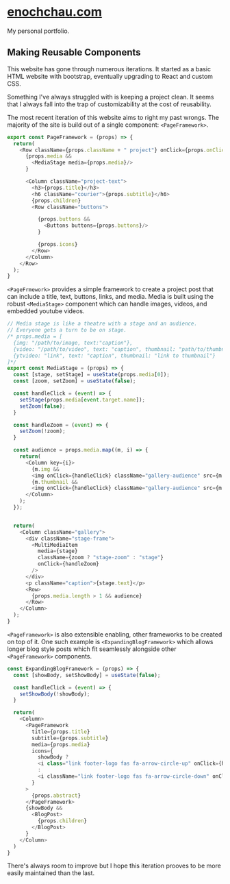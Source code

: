 # [enochchau.com](https://enochchau.com/)
My personal portfolio.

## Making Reusable Components
This website has gone through numerous iterations. 
It started as a basic HTML website with bootstrap, eventually upgrading to React and custom CSS.

Something I've always struggled with is keeping a project clean.
It seems that I always fall into the trap of customizability at the cost of reusability.

The most recent iteration of this website aims to right my past wrongs.
The majority of the site is build out of a single component: `<PageFramework>`.
```javascript
export const PageFramework = (props) => {
  return(
    <Row className={props.className + " project"} onClick={props.onClick}>
      {props.media &&
        <MediaStage media={props.media}/>
      }

      <Column className="project-text">
        <h3>{props.title}</h3>
        <h6 className="courier">{props.subtitle}</h6>
        {props.children}
        <Row className="buttons">

          {props.buttons && 
            <Buttons buttons={props.buttons}/>
          }

          {props.icons}
        </Row>
      </Column>
    </Row>
  );
}
```

`<PageFrmework>` provides a simple framework to create a project post that can include
a title, text, buttons, links, and media.
Media is built using the robust `<MediaStage>` component which can handle images, videos, and embedded youtube videos.

```javascript
// Media stage is like a theatre with a stage and an audience.
// Everyone gets a turn to be on stage.
/* props.media = [
  {img: "/path/to/image, text:"caption"},
  {video: "/path/to/video", text: "caption", thumbnail: "path/to/thumbnail"},
  {ytvideo: "link", text: "caption", thumbnail: "link to thumbnail"}
]*/
export const MediaStage = (props) => {
  const [stage, setStage] = useState(props.media[0]);
  const [zoom, setZoom] = useState(false);

  const handleClick = (event) => {
    setStage(props.media[event.target.name]);
    setZoom(false);
  }

  const handleZoom = (event) => {
    setZoom(!zoom);
  }

  const audience = props.media.map((m, i) => {
    return(
      <Column key={i}>
        {m.img &&
        <img onClick={handleClick} className="gallery-audience" src={m.img} alt={m.img} name={i}/>}
        {m.thumbnail &&
        <img onClick={handleClick} className="gallery-audience" src={m.thumbnail} alt={m.text} name={i}/>}
      </Column>
    );
  });


  return(
    <Column className="gallery">
      <div className="stage-frame">
        <MultiMediaItem
          media={stage}
          className={zoom ? "stage-zoom" : "stage"}
          onClick={handleZoom}
        />
      </div>
      <p className="caption">{stage.text}</p>
      <Row>
        {props.media.length > 1 && audience}
      </Row>
    </Column>
  );
}
```

`<PageFramework>` is also extensible enabling, other frameworks to be created on top of it. 
One such example is `<ExpandingBlogFramework>` which allows longer blog style posts which fit seamlessly alongside other `<PageFramework>` components.

```javascript
const ExpandingBlogFramework = (props) => {
  const [showBody, setShowBody] = useState(false);

  const handleClick = (event) => {
    setShowBody(!showBody);
  }

  return(
    <Column>
      <PageFramework
        title={props.title}
        subtitle={props.subtitle}
        media={props.media}
        icons={
          showBody ? 
          <i class="link footer-logo fas fa-arrow-circle-up" onClick={handleClick}/>
          :
          <i className="link footer-logo fas fa-arrow-circle-down" onClick={handleClick}/>
        }
      >
        {props.abstract}
      </PageFramework>
      {showBody && 
        <BlogPost> 
          {props.children}
        </BlogPost>
      }
    </Column>
  )
}
```

There's always room to improve but I hope this iteration prooves to be more easily maintained than the last.